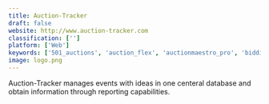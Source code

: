```yaml
---
title: Auction-Tracker
draft: false 
website: http://www.auction-tracker.com
classification: ['']
platform: ['Web']
keywords: ['501_auctions', 'auction_flex', 'auctionmaestro_pro', 'biddingforgood', 'charity_auctions_today', 'e-multitech_auction', 'galabid', 'givesmart', 'global_auction_platform', 'greater_giving_online_payments', 'handbid', 'live_auction_software', 'my_auction_software', 'onecause', 'online_auction_platform', 'perfect_channel_auction', 'qgiv', 'schoolauction.net', 'silent_auction_pro', 'winningcause']
image: logo.png
---
```

Auction-Tracker manages events with ideas in one centeral database and obtain information through reporting capabilities.